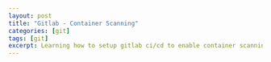 ```yaml
---
layout: post
title: "Gitlab - Container Scanning"
categories: [git]
tags: [git]
excerpt: Learning how to setup gitlab ci/cd to enable container scanning
---
```

